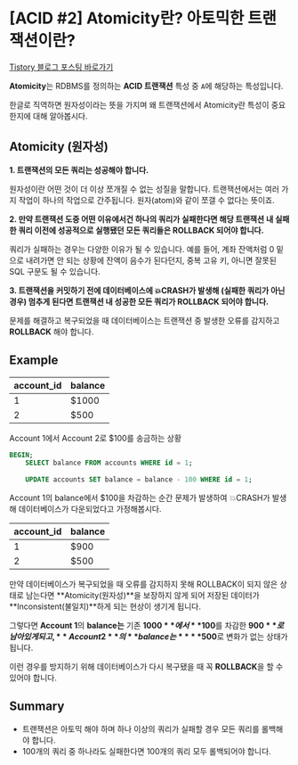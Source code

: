# [ACID #2] Atomicity란? 아토믹한 트랜잭션이란?

[Tistory 블로그 포스팅 바로가기](https://seunghyunson.tistory.com/11)

**Atomicity**는 RDBMS를 정의하는 **ACID 트랜잭션** 특성 중 `A`에 해당하는 특성입니다.

한글로 직역하면 원자성이라는 뜻을 가지며 왜 트랜잭션에서 Atomicity란 특성이 중요한지에 대해 알아봅시다.

## Atomicity (원자성)

**1. 트랜잭션의 모든 쿼리는 성공해야 합니다.**

   원자성이란 어떤 것이 더 이상 쪼개질 수 없는 성질을 말합니다. 트랜잭션에서는 여러 가지 작업이 하나의 작업으로 간주됩니다. 원자(atom)와 같이 쪼갤 수 없다는 뜻이죠.

**2. 만약 트랜잭션 도중 어떤 이유에서건 하나의 쿼리가 실패한다면 해당 트랜잭션 내 실패한 쿼리 이전에 성공적으로 실행됐던 모든 쿼리들은 ROLLBACK 되어야 합니다.**

   쿼리가 실패하는 경우는 다양한 이유가 될 수 있습니다. 예를 들어, 계좌 잔액처럼 0 밑으로 내려가면 안 되는 상황에 잔액이 음수가 된다던지, 중복 고유 키, 아니면 잘못된 SQL 구문도 될 수 있습니다.

**3. 트랜잭션을 커밋하기 전에 데이터베이스에 💥CRASH가 발생해 (실패한 쿼리가 아닌 경우) 멈추게 된다면 트랜잭션 내 성공한 모든 쿼리가 ROLLBACK 되어야 합니다.**

   문제를 해결하고 복구되었을 때 데이터베이스는 트랜잭션 중 발생한 오류를 감지하고 **ROLLBACK** 해야 합니다.

## Example

| account_id | balance |
|------------|---------|
| 1          | $1000   |
| 2          | $500    |

Account 1에서 Account 2로 $100를 송금하는 상황

```sql
BEGIN;
    SELECT balance FROM accounts WHERE id = 1;
    
    UPDATE accounts SET balance = balance - 100 WHERE id = 1;
```
Account 1의 balance에서 $100을 차감하는 순간 문제가 발생하여 💥CRASH가 발생해 데이터베이스가 다운되었다고 가정해봅시다.

| account_id | balance |
|------------|---------|
| 1          | $900    |
| 2          | $500    |

만약 데이터베이스가 복구되었을 때 오류를 감지하지 못해 ROLLBACK이 되지 않은 상태로 남는다면 **Atomicity(원자성)**을 보장하지 않게 되어 저장된 데이터가 **Inconsistent(불일치)**하게 되는 현상이 생기게 됩니다.

그렇다면 **Account 1**의 **balance는** 기존 **$1000**에서 **$100**를 차감한 **$900**로 남아있게 되고, **Account 2**의 **balance는** **$500**로 변화가 없는 상태가 됩니다.

이런 경우를 방지하기 위해 데이터베이스가 다시 복구됐을 때 꼭 **ROLLBACK**을 할 수 있어야 합니다.

## Summary

- 트랜잭션은 아토믹 해야 하며 하나 이상의 쿼리가 실패할 경우 모든 쿼리를 롤백해야 합니다.
- 100개의 쿼리 중 하나라도 실패한다면 100개의 쿼리 모두 롤백되어야 합니다.